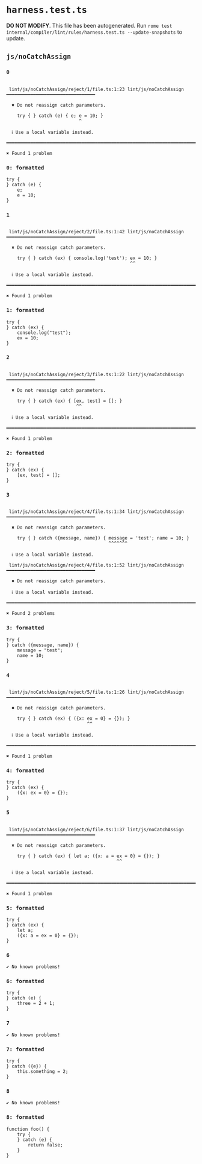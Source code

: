 # `harness.test.ts`

**DO NOT MODIFY**. This file has been autogenerated. Run `rome test internal/compiler/lint/rules/harness.test.ts --update-snapshots` to update.

## `js/noCatchAssign`

### `0`

```

 lint/js/noCatchAssign/reject/1/file.ts:1:23 lint/js/noCatchAssign ━━━━━━━━━━━━━━━━━━━━━━━━━━━━━━━━━

  ✖ Do not reassign catch parameters.

    try { } catch (e) { e; e = 10; }
                           ^

  ℹ Use a local variable instead.

━━━━━━━━━━━━━━━━━━━━━━━━━━━━━━━━━━━━━━━━━━━━━━━━━━━━━━━━━━━━━━━━━━━━━━━━━━━━━━━━━━━━━━━━━━━━━━━━━━━━

✖ Found 1 problem

```

### `0: formatted`

```
try {
} catch (e) {
	e;
	e = 10;
}

```

### `1`

```

 lint/js/noCatchAssign/reject/2/file.ts:1:42 lint/js/noCatchAssign ━━━━━━━━━━━━━━━━━━━━━━━━━━━━━━━━━

  ✖ Do not reassign catch parameters.

    try { } catch (ex) { console.log('test'); ex = 10; }
                                              ^^

  ℹ Use a local variable instead.

━━━━━━━━━━━━━━━━━━━━━━━━━━━━━━━━━━━━━━━━━━━━━━━━━━━━━━━━━━━━━━━━━━━━━━━━━━━━━━━━━━━━━━━━━━━━━━━━━━━━

✖ Found 1 problem

```

### `1: formatted`

```
try {
} catch (ex) {
	console.log("test");
	ex = 10;
}

```

### `2`

```

 lint/js/noCatchAssign/reject/3/file.ts:1:22 lint/js/noCatchAssign ━━━━━━━━━━━━━━━━━━━━━━━━━━━━━━━━━

  ✖ Do not reassign catch parameters.

    try { } catch (ex) { [ex, test] = []; }
                          ^^

  ℹ Use a local variable instead.

━━━━━━━━━━━━━━━━━━━━━━━━━━━━━━━━━━━━━━━━━━━━━━━━━━━━━━━━━━━━━━━━━━━━━━━━━━━━━━━━━━━━━━━━━━━━━━━━━━━━

✖ Found 1 problem

```

### `2: formatted`

```
try {
} catch (ex) {
	[ex, test] = [];
}

```

### `3`

```

 lint/js/noCatchAssign/reject/4/file.ts:1:34 lint/js/noCatchAssign ━━━━━━━━━━━━━━━━━━━━━━━━━━━━━━━━━

  ✖ Do not reassign catch parameters.

    try { } catch ({message, name}) { message = 'test'; name = 10; }
                                      ^^^^^^^

  ℹ Use a local variable instead.

 lint/js/noCatchAssign/reject/4/file.ts:1:52 lint/js/noCatchAssign ━━━━━━━━━━━━━━━━━━━━━━━━━━━━━━━━━

  ✖ Do not reassign catch parameters.

  ℹ Use a local variable instead.

━━━━━━━━━━━━━━━━━━━━━━━━━━━━━━━━━━━━━━━━━━━━━━━━━━━━━━━━━━━━━━━━━━━━━━━━━━━━━━━━━━━━━━━━━━━━━━━━━━━━

✖ Found 2 problems

```

### `3: formatted`

```
try {
} catch ({message, name}) {
	message = "test";
	name = 10;
}

```

### `4`

```

 lint/js/noCatchAssign/reject/5/file.ts:1:26 lint/js/noCatchAssign ━━━━━━━━━━━━━━━━━━━━━━━━━━━━━━━━━

  ✖ Do not reassign catch parameters.

    try { } catch (ex) { ({x: ex = 0} = {}); }
                              ^^

  ℹ Use a local variable instead.

━━━━━━━━━━━━━━━━━━━━━━━━━━━━━━━━━━━━━━━━━━━━━━━━━━━━━━━━━━━━━━━━━━━━━━━━━━━━━━━━━━━━━━━━━━━━━━━━━━━━

✖ Found 1 problem

```

### `4: formatted`

```
try {
} catch (ex) {
	({x: ex = 0} = {});
}

```

### `5`

```

 lint/js/noCatchAssign/reject/6/file.ts:1:37 lint/js/noCatchAssign ━━━━━━━━━━━━━━━━━━━━━━━━━━━━━━━━━

  ✖ Do not reassign catch parameters.

    try { } catch (ex) { let a; ({x: a = ex = 0} = {}); }
                                         ^^

  ℹ Use a local variable instead.

━━━━━━━━━━━━━━━━━━━━━━━━━━━━━━━━━━━━━━━━━━━━━━━━━━━━━━━━━━━━━━━━━━━━━━━━━━━━━━━━━━━━━━━━━━━━━━━━━━━━

✖ Found 1 problem

```

### `5: formatted`

```
try {
} catch (ex) {
	let a;
	({x: a = ex = 0} = {});
}

```

### `6`

```
✔ No known problems!

```

### `6: formatted`

```
try {
} catch (e) {
	three = 2 + 1;
}

```

### `7`

```
✔ No known problems!

```

### `7: formatted`

```
try {
} catch ({e}) {
	this.something = 2;
}

```

### `8`

```
✔ No known problems!

```

### `8: formatted`

```
function foo() {
	try {
	} catch (e) {
		return false;
	}
}

```
